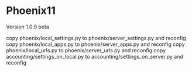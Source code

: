 # Phoenix11


Version 1.0.0 beta


copy phoenix/local_settings.py to phoenix/server_settings.py and reconfig
copy phoenix/local_apps.py to phoenix/server_apps.py and reconfig
copy phoenix/local_urls.py to phoenix/server_urls.py and reconfig
copy accounting/settings_on_local.py to accounting/settings_on_server.py and reconfig
 

  